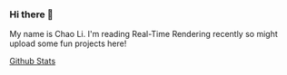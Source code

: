 ### Hi there 👋

My name is Chao Li. I'm reading Real-Time Rendering recently so might upload some fun projects here! 

[Github Stats](https://github-readme-stats.vercel.app/api?username=chaoli95&count_private=true&show_icons=true&include_all_commits=true)

<!--
**chaoli95/chaoli95** is a ✨ _special_ ✨ repository because its `README.md` (this file) appears on your GitHub profile.

Here are some ideas to get you started:

- 🔭 I’m currently working on ...
- 🌱 I’m currently learning ...
- 👯 I’m looking to collaborate on ...
- 🤔 I’m looking for help with ...
- 💬 Ask me about ...
- 📫 How to reach me: ...
- 😄 Pronouns: ...
- ⚡ Fun fact: ...


![Github Stats](https://github-readme-stats.vercel.app/api?username=chaoli95&count_private=true&show_icons=true&include_all_commits=true)

![Visitor Badge](https://visitor-badge.laobi.icu/badge?page_id=chaoli95.chaoli95)
-->
